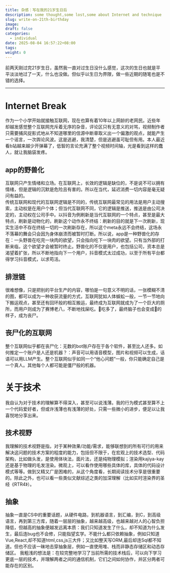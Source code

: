 ```yaml
---
title: 杂感：写在我的21岁生日后
description: some thought,some lost,some about Internet and technique
slug: write-on-21th-birthday
image: 
draft: false
categories:
  - individual
date: 2025-08-04 16:57:22+08:00
tags: 
weight: 0
---
```

前两天刚过完21岁生日，虽然我一直对过生日没什么感觉，这次的生日也就是平平淡淡地过了一天，什么也没做。但似乎以生日为界限，做一些近期的随笔也是不错的选择。  

---
# Internet Break
作为一个小学开始就接触互联网，现在也算有着10年以上网龄的老网民。近些年却越发感觉整个互联网充斥着无序的杂音，评论区只有无意义的对骂，视频制作者只需要捕风捉影式地从不知道哪里的信源中断章取义出一个偏激的观点，就能产生一个谣言，一次舆论风波。这是逃避，我清楚，但是逃避虽可耻但有用。本人最近看b站越来越少开弹幕了，低智的言论充满了整个视频时间轴，光是看到这样的蠢人，就让我脑袋发疼。

## app的野兽化  
互联网只产生情绪和立场。在互联网上，长效的逻辑是缺位的，不是说不可以拥有情绪，但是逻辑的沉默是危险且有害的。所以在当代，延迟消费一切内容是毫无疑问有益的。  
传统互联网和现代的互联网逻辑是不同的，传统互联网最常见的用法是用户主动搜索，主动权是在用户个体；但当代互联网不同，它的逻辑是推送，推送是由公司决定的，主动权在公司手中。以抖音为例刷新是当代互联网的一个特点，甚至是最大特点，刷新是动物化的，刷新这个动作永不终结：刷新的目的就是下一次刷新，现实生活中不存在终结一切的一次刷新存在，所以这个meta永远不会终结，这场永不落幕的舞会只会因为身体崩溃而被暂时打断。所以说，app是一种野兽化的存在：一头野兽在吃完一块肉的欲望，只会指向吃下一块肉的欲望。只有当外部的打断来临，这个欲望才会被暂时终止。野兽化的不仅是用户，也包括公司，资本总是渴望着扩张，所以不断地指向下一个用户，抖音模式太过成功，以至于所有平台都得学习抖音模式，以求苟活。  
## 排泄链
很难想像，只是把别的平台生产的内容，哪怕是一句意义不明的话，一张模糊不清的图，都可以成为一种收获流量的方式，互联网犹如人体蜈蚣一般，一节一节地向下搬运观点，甚至还有回环般的相互搬运，最终成为互联网就成为了一个巨大的厕所，而用户则成为了赛博老八，不断地找屎吃。💩吃多了，最终脑子也会变成💩的样子，成为丧尸。
## 丧尸化的互联网
整个互联网似乎都在丧尸化：无数的bot账户存在于各个软件，甚至比人还多。如何推定一个账户是人还是机器？：声音可以用语音模型，图片和视频可以生成，话语可以用LLM产生。整个互联网似乎如同一个“他心问题”一般，你只能确定自己是一个真人。其他每个人都可能是僵尸般的机器。
# 关于技术
我自认为对于技术的理解算不得深入，甚至可以说浅薄。我的行为模式甚至算不上一个代码爱好者，但或许浅薄也有浅薄的好处，只需一些微小的进步，便足以让我喜悦地分享出来。
## 技术视野
我理解的技术视野是指，对于某种效果/功能/需求，能够联想到的所有可行的用来解决这问题的技术方案的程度的能力，包括但不限于，在宏观上的技术选型、代码架构，比如做头发，是使用体块法，面片法，还是纯物理模拟；渲染用kajiya-kay还是基于物理的毛发渲染。微观上，可以看作使用哪些具体的库，具体的代码设计模式等等。做到又精又广是困难的，从这个角度看，长期阅读技术分享是很重要的。除此之外，也可以看一些类似文献综述之类的加深理解（比如实时渲染界的圣经《RTR4》）。
## 抽象
抽象一直是CS中的重要话题，从硬件电路，到机器语言，到汇编，到C，到高级语言，再到第三方库，随着一层层的抽象，越来越高级，也越来越对人的心智负担降低，但越高的抽象便越发远离本质：我们只知道发生了什么，却不知道为什么发生，最后连bug也不会修，只能指望玄学。不能什么都只依赖抽象，例如只知道Vue,React,却不知道html,css,js三大件；又比如整天写ORM,最后却连Sql都不知道。但也不应该一昧地击穿抽象层，例如一直使用堆、栈而非静态存储区和动态存储区。
我粗浅的想法是：在较完整地学习了当前所需的技术栈后，可以向下学习更底一层的技术，并理解两者之间的通信机制，它们之间如何协作，并区分两者可能存在的区别。